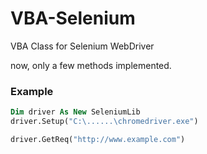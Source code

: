 # VBA-Selenium

VBA Class for Selenium WebDriver

now, only a few methods implemented.

### Example

```vb
Dim driver As New SeleniumLib
driver.Setup("C:\......\chromedriver.exe")

driver.GetReq("http://www.example.com")
```
